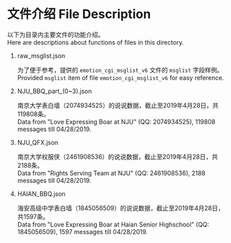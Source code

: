 # 文件介绍  File Description

以下为目录内主要文件的功能介绍。  
Here are descriptions about functions of files in this directory.  

1. raw_msglist.json  

	为了便于参考，提供的 `emotion_cgi_msglist_v6` 文件的 `msglist` 字段样例。  
	Provided `msglist` item of file `emotion_cgi_msglist_v6` for easy reference.  
	
2. NJU_BBQ_part_(0~3).json  

   南京大学表白墙（2074934525）的说说数据，截止至2019年4月28日，共119808条。  
   Data from "Love Expressing Boar at NJU" (QQ: 2074934525), 119808 messages till 04/28/2019.  
   
3. NJU_QFX.json  

   南京大学权服侠（2461908536）的说说数据，截止至2019年4月28日，共2188条。  
   Data from "Rights Serving Team at NJU" (QQ: 2461908536),  2188 messages till 04/28/2019.  
   
4. HAIAN_BBQ.json  

	海安高级中学表白墙（1845056509）的说说数据，截止至2019年4月28日，共1597条。  
	Data from "Love Expressing Boar at Haian Senior Highschool" (QQ: 1845056509),  1597 messages till 04/28/2019.  
